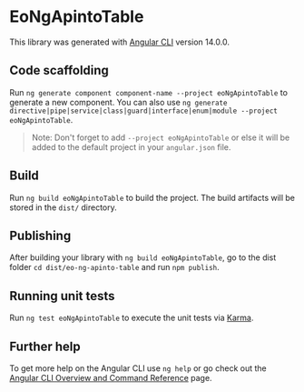 # EoNgApintoTable

This library was generated with [Angular CLI](https://github.com/angular/angular-cli) version 14.0.0.

## Code scaffolding

Run `ng generate component component-name --project eoNgApintoTable` to generate a new component. You can also use `ng generate directive|pipe|service|class|guard|interface|enum|module --project eoNgApintoTable`.
> Note: Don't forget to add `--project eoNgApintoTable` or else it will be added to the default project in your `angular.json` file. 

## Build

Run `ng build eoNgApintoTable` to build the project. The build artifacts will be stored in the `dist/` directory.

## Publishing

After building your library with `ng build eoNgApintoTable`, go to the dist folder `cd dist/eo-ng-apinto-table` and run `npm publish`.

## Running unit tests

Run `ng test eoNgApintoTable` to execute the unit tests via [Karma](https://karma-runner.github.io).

## Further help

To get more help on the Angular CLI use `ng help` or go check out the [Angular CLI Overview and Command Reference](https://angular.io/cli) page.

